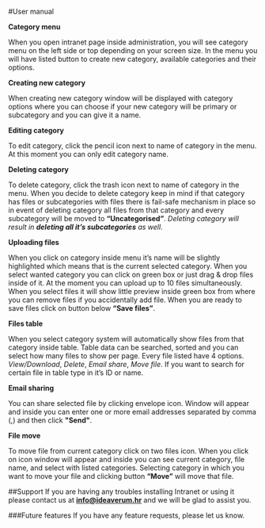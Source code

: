 #User manual

**Category menu**

When you open intranet page inside administration, you will see category menu on the left side or top depending on your screen size. In the menu you will have listed button to create new category, available categories and their options.

**Creating new category**

When creating new category window will be displayed with category options where you can choose if your new category will be primary or subcategory and you can give it a name.

**Editing category**

To edit category, click the pencil icon next to name of category in the menu. At this moment you can only edit category name.

**Deleting category**

To delete category, click the trash icon next to name of category in the menu. When you decide to delete category keep in mind if that category has files or subcategories with files there is fail-safe mechanism in place so in event of deleting category all files from that category and every subcategory will be moved to **“Uncategorised”**. 
*Deleting category will result in **deleting all it’s subcategories** as well*.

**Uploading files**

When you click on category inside menu it’s name will be slightly highlighted which means that is the current selected category. When you select wanted category you can click on green box or just drag & drop files inside of it. At the moment you can upload up to 10 files simultaneously. When you select files it will show little preview inside green box from where you can remove files if you accidentally add file. When you are ready to save files click on button below **“Save files”**.

**Files table**

When you select category system will automatically show files from that category inside table. Table data can be searched, sorted and you can select how many files to show per page. Every file listed have 4 options. *View/Download*, *Delete*, *Email share*, *Move file*.
If you want to search for certain file in table type in it’s ID or name.


**Email sharing**

You can share selected file by clicking envelope icon. Window will appear and inside you can enter one or more email addresses separated by comma (,) and then click **"Send"**. 

**File move**

To move file from current category click on two files icon. When you click on icon window will appear and inside you can see current category, file name, and select with listed categories. Selecting category in which you want to move your file and clicking button **“Move”** will move that file.

##Support
If you are having any troubles installing Intranet or using it please contact us at **info@ideaverum.hr** and we will be glad to assist you.

###Future features
If you have any feature requests, please let us know.